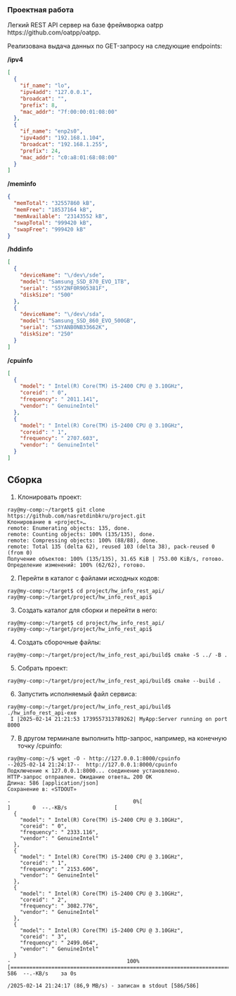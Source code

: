 ### Проектная работа
<p>Легкий REST API сервер на базе фреймворка oatpp https://github.com/oatpp/oatpp.
</p>
<p>
Реализована выдача данных по GET-запросу на следующие endpoints:
</p>

**/ipv4**
```json
[
  {
    "if_name": "lo",
    "ipv4add": "127.0.0.1",
    "broadcat": "",
    "prefix": 8,
    "mac_addr": "7f:00:00:01:08:00"
  },
  {
    "if_name": "enp2s0",
    "ipv4add": "192.168.1.104",
    "broadcat": "192.168.1.255",
    "prefix": 24,
    "mac_addr": "c0:a8:01:68:08:00"
  }
]
```

**/meminfo**
```json
{
  "memTotal": "32557860 kB",
  "memFree": "18537164 kB",
  "memAvailable": "23143552 kB",
  "swapTotal": "999420 kB",
  "swapFree": "999420 kB"
}
```

**/hddinfo**
```json
[
  {
    "deviceName": "\/dev\/sde",
    "model": "Samsung_SSD_870_EVO_1TB",
    "serial": "S5Y2NF0R905381F",
    "diskSize": "500"
  },
  {
    "deviceName": "\/dev\/sda",
    "model": "Samsung_SSD_860_EVO_500GB",
    "serial": "S3YANB0NB33662K",
    "diskSize": "250"
  }
]
```
**/cpuinfo**
```json
[
  {
    "model": " Intel(R) Core(TM) i5-2400 CPU @ 3.10GHz",
    "coreid": " 0",
    "frequency": " 2011.141",
    "vendor": " GenuineIntel"
  },
  {
    "model": " Intel(R) Core(TM) i5-2400 CPU @ 3.10GHz",
    "coreid": " 1",
    "frequency": " 2707.603",
    "vendor": " GenuineIntel"
  }
]
```
## Сборка 
1. Клонировать проект:
```
ray@my-comp:~/target$ git clone https://github.com/nasretdinbkru/project.git
Клонирование в «project»…
remote: Enumerating objects: 135, done.
remote: Counting objects: 100% (135/135), done.
remote: Compressing objects: 100% (88/88), done.
remote: Total 135 (delta 62), reused 103 (delta 38), pack-reused 0 (from 0)
Получение объектов: 100% (135/135), 31.65 KiB | 753.00 KiB/s, готово.
Определение изменений: 100% (62/62), готово.
```
2. Перейти в каталог с файлами исходных кодов:
```
ray@my-comp:~/target$ cd project/hw_info_rest_api/
ray@my-comp:~/target/project/hw_info_rest_api$
```
3. Создать каталог для сборки и перейти в него:
```
ray@my-comp:~/target$ cd project/hw_info_rest_api/
ray@my-comp:~/target/project/hw_info_rest_api$
```
4. Создать сборочные файлы:
```
ray@my-comp:~/target/project/hw_info_rest_api/build$ cmake -S ../ -B .
```
5. Собрать проект:
```
ray@my-comp:~/target/project/hw_info_rest_api/build$ cmake --build .
```
6. Запустить исполняемый файл сервиса:
```
ray@my-comp:~/target/project/hw_info_rest_api/build$ ./hw_info_rest_api-exe 
 I |2025-02-14 21:21:53 1739557313789262| MyApp:Server running on port 8000
```
7. В другом терминале выполнить http-запрос, например, на конечную точку /cpuinfo:
```
ray@my-comp:~/$ wget -O - http://127.0.0.1:8000/cpuinfo
--2025-02-14 21:24:17--  http://127.0.0.1:8000/cpuinfo
Подключение к 127.0.0.1:8000... соединение установлено.
HTTP-запрос отправлен. Ожидание ответа… 200 OK
Длина: 586 [application/json]
Сохранение в: «STDOUT»

-                                       0%[                                                                       ]       0  --.-KB/s               [
  {
    "model": " Intel(R) Core(TM) i5-2400 CPU @ 3.10GHz",
    "coreid": " 0",
    "frequency": " 2333.116",
    "vendor": " GenuineIntel"
  },
  {
    "model": " Intel(R) Core(TM) i5-2400 CPU @ 3.10GHz",
    "coreid": " 1",
    "frequency": " 2153.606",
    "vendor": " GenuineIntel"
  },
  {
    "model": " Intel(R) Core(TM) i5-2400 CPU @ 3.10GHz",
    "coreid": " 2",
    "frequency": " 3082.776",
    "vendor": " GenuineIntel"
  },
  {
    "model": " Intel(R) Core(TM) i5-2400 CPU @ 3.10GHz",
    "coreid": " 3",
    "frequency": " 2499.064",
    "vendor": " GenuineIntel"
  }
-                                     100%[======================================================================>]     586  --.-KB/s    за 0s      

/2025-02-14 21:24:17 (86,9 MB/s) - записан в stdout [586/586]

```

